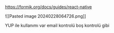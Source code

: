 https://formik.org/docs/guides/react-native

![[Pasted image 20240228064726.png]]

YUP ile kullanımı var email kontrolü boş kontrolü gibi